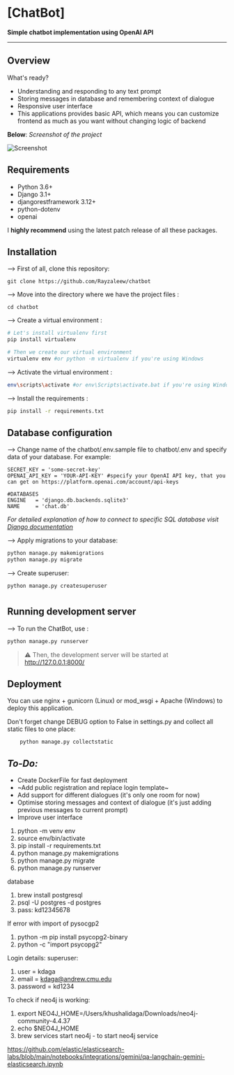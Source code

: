 # [ChatBot]


**Simple chatbot implementation using OpenAI API**

---

## Overview


What's ready?

* Understanding and responding to any text prompt
* Storing messages in database and remembering context of dialogue
* Responsive user interface
* This applications provides basic API, which means you can customize frontend as much as you want without changing logic of backend



**Below**: *Screenshot of the project*

![Screenshot][image]



## Requirements

* Python 3.6+
* Django 3.1+
* djangorestframework 3.12+
* python-dotenv
* openai

I **highly recommend** using the latest patch release of all these packages.

## Installation

--> First of all, clone this repository:

    git clone https://github.com/Rayzaleew/chatbot
    
--> Move into the directory where we have the project files :

    cd chatbot
    
--> Create a virtual environment :
```bash
# Let's install virtualenv first
pip install virtualenv

# Then we create our virtual environment
virtualenv env #or python -m virtualenv if you're using Windows

```

--> Activate the virtual environment :
```bash
env\scripts\activate #or env\Scripts\activate.bat if you're using Windows

```

--> Install the requirements :
```bash
pip install -r requirements.txt

```

## Database configuration

--> Change name of the chatbot/.env.sample file to chatbot/.env and specify data of your database. For example:
```
SECRET_KEY = 'some-secret-key' 
OPENAI_API_KEY = 'YOUR-API-KEY' #specify your OpenAI API key, that you can get on https://platform.openai.com/account/api-keys

#DATABASES
ENGINE   = 'django.db.backends.sqlite3' 
NAME     = 'chat.db'

```
*For detailed explanation of how to connect to specific SQL database visit [Django documentation][django-docs]* 


--> Apply migrations to your database:
```bash
python manage.py makemigrations
python manage.py migrate

```

--> Create superuser:

    python manage.py createsuperuser
    


#

## Running development server

--> To run the ChatBot, use :
```bash
python manage.py runserver

```

> ⚠ Then, the development server will be started at http://127.0.0.1:8000/



## Deployment

You can use nginx + gunicorn (Linux) or mod_wsgi + Apache (Windows) to deploy this application. 

Don't forget change DEBUG option to False in settings.py and collect all static files to one place:

        python manage.py collectstatic



## *To-Do:*

* Create DockerFile for fast deployment
* ~Add public registration and replace login template~
* Add support for different dialogues (it's only one room for now)
* Optimise storing messages and context of dialogue (it's just adding previous messages to current prompt)
* Improve user interface



[demo]: https://chat.w3b.dedyn.io/chat
[image]: https://user-images.githubusercontent.com/104368253/226906808-c055a331-4d33-44db-817b-27b47e191d7d.png
[django-docs]: https://docs.djangoproject.com/en/4.1/ref/databases/


1. python -m venv env 
2. source env/bin/activate 
3. pip install -r requirements.txt 
4. python manage.py makemigrations
5. python manage.py migrate
6. python manage.py runserver 

database
1. brew install postgresql
2. psql -U postgres -d postgres
3. pass: kd12345678

If error with import of pysocgp2
1. python -m pip install psycopg2-binary
2. python -c "import psycopg2"


Login details:
superuser:
1. user = kdaga
2. email = kdaga@andrew.cmu.edu
3. password = kd1234


To check if neo4j is working:
1. export NEO4J_HOME=/Users/khushalidaga/Downloads/neo4j-community-4.4.37
2. echo $NEO4J_HOME
3. brew services start neo4j - to start neo4j service


https://github.com/elastic/elasticsearch-labs/blob/main/notebooks/integrations/gemini/qa-langchain-gemini-elasticsearch.ipynb